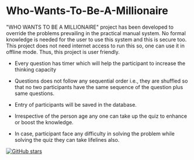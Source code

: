 # Who-Wants-To-Be-A-Millionaire
"WHO WANTS TO BE A MILLIONAIRE" project has been developed to override the problems prevailing in the practical manual system. No formal knowledge is needed for the user to use this system and this is secure too. This project does not need internet access to run this so, one can use it in offline mode. Thus, this project is user friendly.  

 

- Every question has timer which will help the participant to increase the thinking capacity  

 

- Questions does not follow any sequential order i.e., they are shuffled so that no two participants have the same sequence of the question plus same questions. 

 

- Entry of participants will be saved in the database.  

 

- Irrespective of the person age any one can take up the quiz to enhance or boost the knowledge.  

 

- In case, participant face any difficulty in solving the problem while solving the quiz they can take lifelines also.  

<a href="https://github.com/jtomar24/Who-Wants-To-Be-A-Millionaire/stargazers"><img alt="GitHub stars" src="https://img.shields.io/github/stars/jtomar24/Who-Wants-To-Be-A-Millionaire?style=social"></a>

